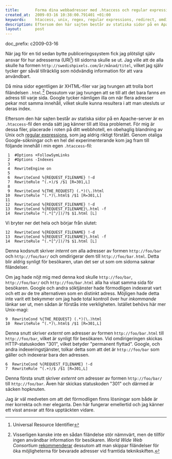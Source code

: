 ```yaml
--- 
title:       Forma dina webbadresser med .htaccess och regular expressions
created_at:  2009-03-16 10:38:00.791401 +01:00
keywords:    htaccess, unix, regex, regular expressions, redirect, omdirigering, URI, filändelser, file extensions
description: Eftersom den här sajten består av statiska sidor på en Apache-server är en .htaccess-fil den enda sätt jag känner till att lösa problemet. Genom otaliga Google-sökningar och en hel del experimenterande kom jag fram till följande innehåll i min egen .htaccess-fil.
layout:      post
---
```

doc_prefix: c2009-03-16

När jag för en tid sedan bytte publiceringssystem fick jag plötsligt själv ansvar för hur adresserna (URI[^2]) till sidorna skulle se ut. Jag ville att de alla skulle ha formen `http://swedishpixels.com/år/månad/titel`, vilket jag själv tycker ger såväl tillräcklig som nödvändig information för att vara användbart.

Då mina sidor egentligen är XHTML-filer var jag tvungen att trolla bort filändelsen `.html`.[^1] Dessutom var jag tvungen att se till att det bara fanns *en* adress till varje sida. Google tycker nämligen illa om när flera adresser pekar mot samma innehåll, vilket skulle kunna resultera i att man utesluts ur deras index.

Eftersom den här sajten består av statiska sidor på en Apache-server är en `.htaccess`-fil den enda sätt jag känner till att lösa problemet. För mig är dessa filer, placerade i roten på ditt webbhotell, en obehaglig blandning av Unix och [regular expressions][2], som jag aldrig riktigt förstått. Genom otaliga Google-sökningar och en hel del experimenterande kom jag fram till följande innehåll i min egen `.htaccess`-fil:


     1  #Options +FollowSymLinks
     2  #Options -Indexes
     3        
     4  RewriteEngine on
     5       
     6  RewriteCond %{REQUEST_FILENAME} !-d
     7  RewriteRule ^(.+)/$ /$1 [R=301,L]
     8        
     9  RewriteCond %{THE_REQUEST} (.*)(\.)html 
    10  RewriteRule ^(.*)\.html$ /$1 [R=301,L]
    11       
    12  RewriteCond %{REQUEST_FILENAME} !-d
    13  RewriteCond %{REQUEST_FILENAME}\.html -f
    14  RewriteRule ^(.*[^/])/?$ $1.html [L]

Vi bryter ner det hela och börjar från slutet:

	12  RewriteCond %{REQUEST_FILENAME} !-d
	13  RewriteCond %{REQUEST_FILENAME}\.html -f
	14  RewriteRule ^(.*[^/])/?$ $1.html [L]

Denna kodsnutt skriver *internt* om alla adresser av formen `http://foo/bar` och `http://foo/bar/` och omdirigerar dem till `http://foo/bar.html`. Detta blir aldrig synligt för besökaren, utan det ser ut som om sidorna saknar filändelser. 

Om jag hade nöjt mig med denna kod skulle `http://foo/bar`, `http://foo/bar/` och `http://foo/bar.html` alla ha visat samma sida för besökaren. Google och andra söktjänster hade förmodligen indexerat vart och ett av de tre alternativen som en distinkt adress. Möjligen hade detta inte varit ett bekymmer om jag hade total kontroll över hur *inkommande* länkar ser ut, men sådan är förstås inte verkligheten. Istället behövs här mer Unix-magi:

 	9  RewriteCond %{THE_REQUEST} (.*)(\.)html 
	10  RewriteRule ^(.*)\.html$ /$1 [R=301,L]

Denna snutt skriver *externt* om adresser av formen `http://foo/bar.html` till `http://foo/bar`, vilket är synligt för besökaren. Vid omdirigeringen skickas  HTTP-statuskoden "301", vilket betyder "permanent flyttad". Google, och andra indexeringstjänster, tolkar detta som att det är `http://foo/bar` som gäller och indexerar bara den adressen.

	6  RewriteCond %{REQUEST_FILENAME} !-d
	7  RewriteRule ^(.+)/$ /$1 [R=301,L]
	
Denna första snutt skriver *externt* om adresser av formen `http://foo/bar/` till `http://foo/bar`. Även här skickas statuskoden "301" och därmed är säcken hopknuten.

Jag är väl medveten om att det förmodligen finns lösningar som både är mer korrekta och mer eleganta. Den här fungerar emellertid och jag känner ett visst ansvar att föra upptäckten vidare.

[^1]: Visserligen kanske inte en sådan filändelse stör nämnvärt, men de tillför ingen användbar information för besökaren. *World Wide Web Consortium* [rekommenderar][1] dessutom att man skippar filändelser för öka möjligheterna för bevarade adresser vid framtida teknikskiften.

[^2]: Universal Resource Identifier

[1]: http://www.w3.org/Provider/Style/URI
[2]: http://www.regular-expressions.info/